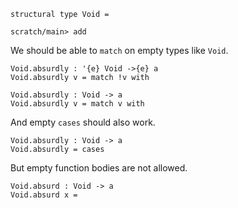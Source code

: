 ```unison
structural type Void =
```

```ucm
scratch/main> add
```

We should be able to `match` on empty types like `Void`.

```unison
Void.absurdly : '{e} Void ->{e} a
Void.absurdly v = match !v with
```

```unison
Void.absurdly : Void -> a
Void.absurdly v = match v with
```

And empty `cases` should also work.

```unison
Void.absurdly : Void -> a
Void.absurdly = cases
```

But empty function bodies are not allowed.

```unison:error
Void.absurd : Void -> a
Void.absurd x =
```
